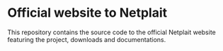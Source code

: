 # Official website to Netplait
This repository contains the source code to the official Netplait website featuring the project, downloads and documentations.
